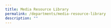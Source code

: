 ```yaml
---
title: Media Resource Library
permalink: /departments/media-resource-library
description: ""
---
```

